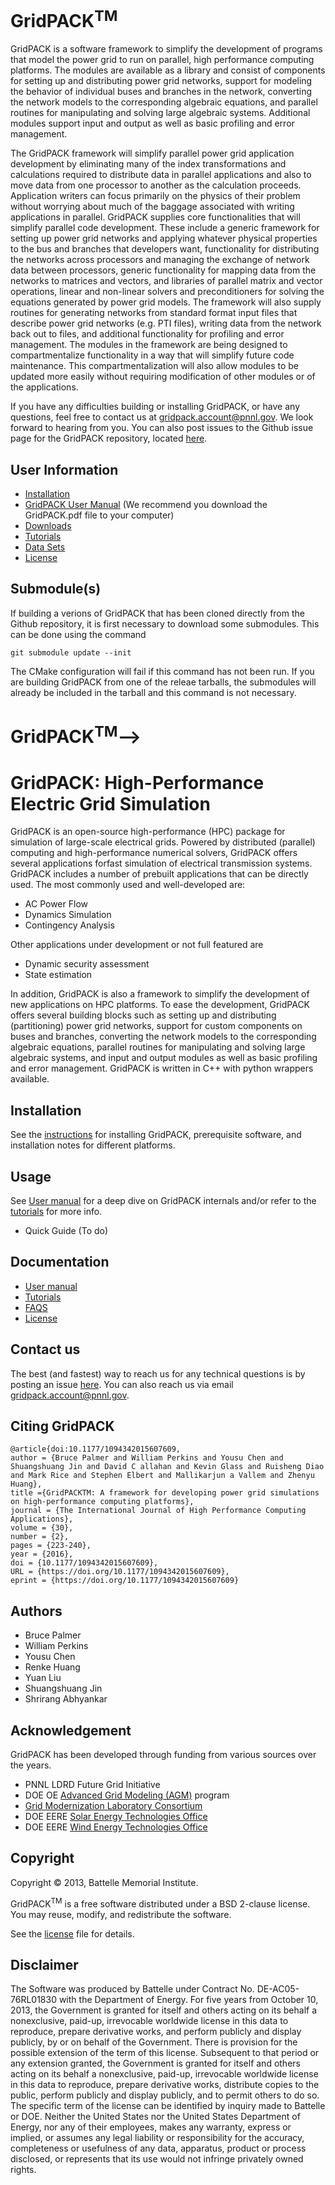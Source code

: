 # GridPACK<sup>TM</sup>

GridPACK is a software framework to simplify the development of programs that model the power grid to run on parallel, high performance computing platforms. The
modules are available as a library and consist of components for
setting up and distributing power grid networks, support for modeling
the behavior of individual buses and branches in the network,
converting the network models to the corresponding algebraic
equations, and parallel routines for manipulating and solving large
algebraic systems. Additional modules support input and output as well
as basic profiling and error management.  

<!---See the [GridPACK home page](https://www.gridpack.org) for more information.-->
The GridPACK framework will simplify parallel power grid application development
by eliminating many of the index transformations and calculations required to
distribute data in parallel applications and also to move data from one
processor to another as the calculation proceeds. Application writers can focus
primarily on the physics of their problem without worrying about much of the
baggage associated with writing applications in parallel. GridPACK supplies core
functionalities that will simplify parallel code development. These include a
generic framework for setting up power grid networks and applying whatever
physical properties to the bus and branches that developers want, functionality
for distributing the networks across processors and managing the exchange of
network data between processors, generic functionality for mapping data from the
networks to matrices and vectors, and libraries of parallel matrix and vector
operations, linear and non-linear solvers and preconditioners for solving the
equations generated by power grid models. The framework will also supply
routines for generating networks from standard format input files that describe
power grid networks (e.g. PTI files), writing data from the network back out to
files, and additional functionality for profiling and error management. The
modules in the framework are being designed to compartmentalize functionality in
a way that will simplify future code maintenance. This compartmentalization will
also allow modules to be updated more easily without requiring modification of
other modules or of the applications.

If you have any difficulties building or installing GridPACK, or have any
questions, feel free to contact us at
[gridpack.account@pnnl.gov](mailto:gridpack.account@pnnl.gov). We look forward
to hearing from you. You can also post issues to the Github issue page for the
GridPACK repository, located
[here](https://github.com/GridOPTICS/GridPACK/issues).

## User Information

- [Installation](docs/markdown/BASIC_INSTALL.md)
- [GridPACK User Manual](docs/user_manual/GridPACK.pdf) (We recommend you download the GridPACK.pdf file to your computer)
- [Downloads](https://github.com/GridOPTICS/GridPACK/releases)
- [Tutorials](docs/markdown/TUTORIALS.md)
- [Data Sets](docs/markdown/DATASETS.md)
- [License](docs/markdown/LICENSE.md)
<!--
- [Building GridPACK from Scratch](docs/markdown/BUILD_GRIDPACK.md)
-->

## Submodule(s)

If building a verions of GridPACK that has been cloned directly from the Github
repository, it is first necessary to download some submodules. This can be done
using the command

```
git submodule update --init
```

The CMake configuration will fail if this command has not been run. If you are
building GridPACK from one of the releae tarballs, the submodules will already
be included in the tarball and this command is not necessary.

# GridPACK<sup>TM</sup>-->
# GridPACK: High-Performance Electric Grid Simulation

GridPACK is an open-source high-performance (HPC) package for simulation of large-scale electrical grids. Powered by distributed (parallel) computing and high-performance numerical solvers, GridPACK offers several applications forfast simulation of electrical transmission systems. GridPACK includes a number of prebuilt applications that can be directly used. The most commonly used and well-developed are:
- AC Power Flow
- Dynamics Simulation
- Contingency Analysis

Other applications under development or not full featured are
- Dynamic security assessment
- State estimation

In addition, GridPACK is also a framework to simplify the development of new applications on HPC platforms. To ease the development, GridPACK offers several building blocks such as setting up and distributing (partitioning) power grid networks, support for custom components on buses and branches, converting the network models to the corresponding algebraic equations, parallel routines for manipulating and solving large algebraic systems, and input and output modules as well as basic profiling and error management. GridPACK is written in C++ with python wrappers available.

## Installation
See the [instructions](docs/markdown/BASIC_INSTALL.md) for installing GridPACK, prerequisite software, and installation notes for different platforms.

## Usage
See [User manual](docs/user_manual/GridPACK.pdf) for a deep dive on GridPACK internals and/or refer to the [tutorials](docs/markdown/TUTORIALS.md) for more info. 

- Quick Guide (To do)

## Documentation
- [User manual](docs/user_manual/GridPACK.pdf)
- [Tutorials](docs/markdown/TUTORIALS.md)
- [FAQS](docs/markdown/FAQS.md)
- [License](docs/markdown/LICENSE.md)
<!--- [Data Sets](docs/markdown/DATASETS.md)
- [Downloads](https://github.com/GridOPTICS/GridPACK/releases)
-->

## Contact us
The best (and fastest) way to reach us for any technical questions is by posting an issue [here](https://github.com/GridOPTICS/GridPACK/issues). You can also reach us via email   gridpack.account@pnnl.gov.

## Citing GridPACK
```
@article{doi:10.1177/1094342015607609, 
author = {Bruce Palmer and William Perkins and Yousu Chen and Shuangshuang Jin and David C allahan and Kevin Glass and Ruisheng Diao and Mark Rice and Stephen Elbert and Mallikarjun a Vallem and Zhenyu Huang}, 
title ={GridPACKTM: A framework for developing power grid simulations on high-performance computing platforms}, 
journal = {The International Journal of High Performance Computing Applications}, 
volume = {30}, 
number = {2}, 
pages = {223-240}, 
year = {2016}, 
doi = {10.1177/1094342015607609}, 
URL = {https://doi.org/10.1177/1094342015607609}, 
eprint = {https://doi.org/10.1177/1094342015607609}
```

## Authors
- Bruce Palmer
- William Perkins
- Yousu Chen
- Renke Huang
- Yuan Liu
- Shuangshuang Jin
- Shrirang Abhyankar

## Acknowledgement
GridPACK has been developed through funding from various sources over the years.
- PNNL LDRD Future Grid Initiative
- DOE OE [Advanced Grid Modeling (AGM)](https://www.energy.gov/oe/advanced-grid-modeling) program
- [Grid Modernization Laboratory Consortium](https://www.energy.gov/gmi/grid-modernization-lab-consortium)
- DOE EERE [Solar Energy Technologies Office](https://www.energy.gov/eere/solar/solar-energy-technologies-office)
- DOE EERE [Wind Energy Technologies Office](https://www.energy.gov/eere/wind/wind-energy-technologies-office)

## Copyright
Copyright &copy; 2013, Battelle Memorial Institute.

GridPACK<sup>TM</sup> is a free software distributed under a BSD 2-clause license. You may reuse, modify, and redistribute the software. 

See the [license](src/LICENSE.md) file for details.

## Disclaimer
The Software was produced by Battelle under Contract No. DE-AC05-76RL01830 with
the Department of Energy. For five years from October 10, 2013, the Government is granted
for itself and others acting on its behalf a nonexclusive, paid-up, irrevocable worldwide license in this data to reproduce, prepare derivative works, and perform publicly and display
publicly, by or on behalf of the Government. There is provision for the possible extension
of the term of this license. Subsequent to that period or any extension granted, the Government is granted for itself and others acting on its behalf a nonexclusive, paid-up, irrevocable
worldwide license in this data to reproduce, prepare derivative works, distribute copies to
the public, perform publicly and display publicly, and to permit others to do so. The specific
term of the license can be identified by inquiry made to Battelle or DOE. Neither the United
States nor the United States Department of Energy, nor any of their employees, makes any
warranty, express or implied, or assumes any legal liability or responsibility for the accuracy,
completeness or usefulness of any data, apparatus, product or process disclosed, or represents that its use would not infringe privately owned rights.
